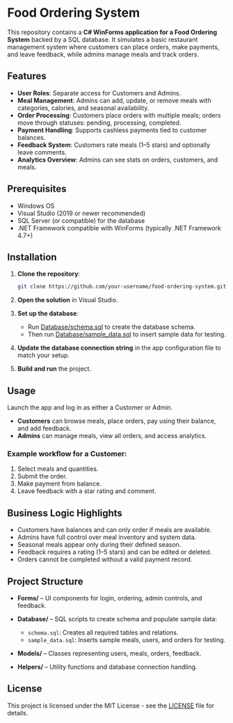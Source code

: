 # Food Ordering System

This repository contains a **C# WinForms application for a Food Ordering System** backed by a SQL database. It simulates a basic restaurant management system where customers can place orders, make payments, and leave feedback, while admins manage meals and track orders.

## Features

* **User Roles**: Separate access for Customers and Admins.
* **Meal Management**: Admins can add, update, or remove meals with categories, calories, and seasonal availability.
* **Order Processing**: Customers place orders with multiple meals; orders move through statuses: pending, processing, completed.
* **Payment Handling**: Supports cashless payments tied to customer balances.
* **Feedback System**: Customers rate meals (1–5 stars) and optionally leave comments.
* **Analytics Overview**: Admins can see stats on orders, customers, and meals.

## Prerequisites

* Windows OS
* Visual Studio (2019 or newer recommended)
* SQL Server (or compatible) for the database
* .NET Framework compatible with WinForms (typically .NET Framework 4.7+)

## Installation

1. **Clone the repository**:

   ```bash
   git clone https://github.com/your-username/food-ordering-system.git
   ```

2. **Open the solution** in Visual Studio.

3. **Set up the database**:
   * Run [Database/schema.sql](Database/schema.sql) to create the database schema.
   * Then run [Database/sample_data.sql](Database/sample_data.sql) to insert sample data for testing.

4. **Update the database connection string** in the app configuration file to match your setup.

5. **Build and run** the project.

## Usage

Launch the app and log in as either a Customer or Admin.

* **Customers** can browse meals, place orders, pay using their balance, and add feedback.
* **Admins** can manage meals, view all orders, and access analytics.

### Example workflow for a Customer:

1. Select meals and quantities.
2. Submit the order.
3. Make payment from balance.
4. Leave feedback with a star rating and comment.

## Business Logic Highlights

* Customers have balances and can only order if meals are available.
* Admins have full control over meal inventory and system data.
* Seasonal meals appear only during their defined season.
* Feedback requires a rating (1–5 stars) and can be edited or deleted.
* Orders cannot be completed without a valid payment record.

## Project Structure

* **Forms/** – UI components for login, ordering, admin controls, and feedback.
* **Database/** – SQL scripts to create schema and populate sample data:

   * `schema.sql`: Creates all required tables and relations.
   * `sample_data.sql`: Inserts sample meals, users, and orders for testing.
* **Models/** – Classes representing users, meals, orders, feedback.
* **Helpers/** – Utility functions and database connection handling.

## License

This project is licensed under the MIT License - see the [LICENSE](LICENSE) file for details.
